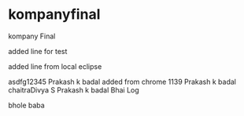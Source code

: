 # kompanyfinal
kompany Final


added line for test

added line from local eclipse

asdfg12345
Prakash k badal
added from chrome 1139
Prakash k badal
chaitraDivya S
Prakash k badal
Bhai Log

bhole baba